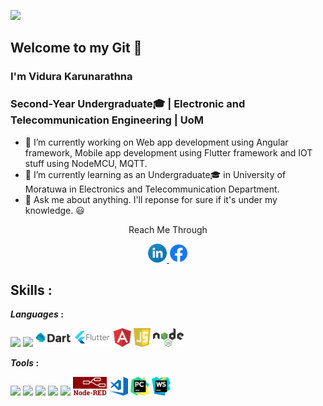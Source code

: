 ![](https://komarev.com/ghpvc/?username=ViduraErandika&color=blue&style=plastic)
## Welcome to my Git 👋

### I'm Vidura Karunarathna
### Second-Year Undergraduate🎓 | Electronic and Telecommunication Engineering | UoM


- 🔭 I’m currently working on Web app development using Angular framework, Mobile app development using Flutter framework and IOT stuff using NodeMCU, MQTT.
- 🌱 I’m currently learning as an Undergraduate🎓 in University of Moratuwa in Electronics and Telecommunication Department.
- 💬 Ask me about anything. I'll reponse for sure if it's under my knowledge. 😃

<p align="center">Reach Me Through</p>
<p align="center">
<a href="https://www.linkedin.com/in/vidura-erandika-5aa4b21a0/">
        <img height="30" src="https://github.com/ViduraErandika/ViduraErandika/blob/main/Logos/linkedin.svg" />
</a> 
<a href="https://www.facebook.com/PrinceVidura">
       <img height="30" src="https://github.com/ViduraErandika/ViduraErandika/blob/main/Logos/facebook.png" />
</a>
   
</p>
</p>

## Skills  :

***Languages*  :**
<p> 
<code><img height="30" src="https://upload.wikimedia.org/wikipedia/commons/c/c3/Python-logo-notext.svg"></code>
<code><img height="30" src="https://upload.wikimedia.org/wikipedia/commons/2/21/Matlab_Logo.png"></code>
<code><img height="30" src="https://github.com/ViduraErandika/ViduraErandika/blob/main/Logos/dart.png"></code>
<code><img height="30" src="https://github.com/ViduraErandika/ViduraErandika/blob/main/Logos/flutter.svg"></code>
<code><img height="30" src="https://github.com/ViduraErandika/ViduraErandika/blob/main/Logos/angular.svg"></code>
<code><img height="30" src="https://github.com/ViduraErandika/ViduraErandika/blob/main/Logos/javascript.svg"></code>
<code><img height="30" src="https://github.com/ViduraErandika/ViduraErandika/blob/main/Logos/nodeJs.svg"></code>
</p>

***Tools*  :**
<p>
<code><img height="30" src="https://upload.wikimedia.org/wikipedia/commons/f/f3/Altium_Designer_logo.png"></code>
<code><img height="30" src="https://blog.digilentinc.com/wp-content/uploads/2015/01/184_multisim_app_icon_ill.png"></code>
<code><img height="30" src="https://banner2.cleanpng.com/20180328/ezw/kisspng-solidworks-computer-aided-design-3d-computer-graph-work-5abb8876c7bd12.1780632115222396068181.jpg"></code>
<code><img height="32" src="https://png4u.com/wp-content/uploads/2019/09/Adobe-Photoshop-CC-PNG-Logo-1024x999.png"></code>
<code><img height="30" src="https://upload.wikimedia.org/wikipedia/commons/e/e0/Git-logo.svg"></code>
<code><img height="30" src="https://github.com/ViduraErandika/ViduraErandika/blob/main/Logos/node-red-logo.png"></code>
<code><img height="30" src="https://github.com/ViduraErandika/ViduraErandika/blob/main/Logos/visual-studio.svg"></code>
<code><img height="30" src="https://github.com/ViduraErandika/ViduraErandika/blob/main/Logos/pycharm.svg"></code>
<code><img height="30" src="https://github.com/ViduraErandika/ViduraErandika/blob/main/Logos/webstorm.svg"></code>
</p>
